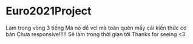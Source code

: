 # Euro2021Project
Làm trong vòng 3 tiếng 
Má nó dễ vcl mà toàn quên mấy cái kiến thức cơ bản
Chưa responsive!!!!!
Sẽ làm trong thời gian tới
Thanks for seeing <3
